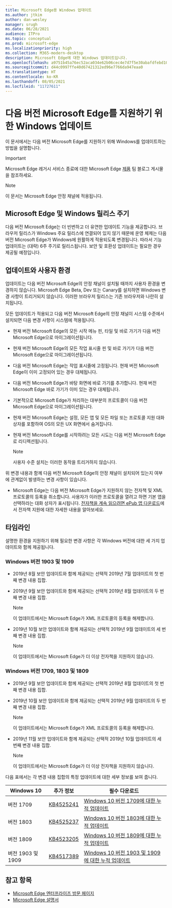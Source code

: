 ```yaml
---
title: Microsoft Edge용 Windows 업데이트
ms.author: jtkim
author: dan-wesley
manager: srugh
ms.date: 06/28/2021
audience: ITPro
ms.topic: conceptual
ms.prod: microsoft-edge
ms.localizationpriority: high
ms.collection: M365-modern-desktop
description: Microsoft Edge에 대한 Windows 업데이트입니다.
ms.openlocfilehash: a9751b45a76ec52aca034e62b06cec4e7d7f5e30abafdfebd10595a0c50e6e32
ms.sourcegitcommit: d44c0997ffe40d67421312ed96e7766da947eaa0
ms.translationtype: HT
ms.contentlocale: ko-KR
ms.lasthandoff: 08/05/2021
ms.locfileid: "11727611"
---
```

# <a name="windows-updates-to-support-the-next-version-of-microsoft-edge"></a>다음 버전 Microsoft Edge를 지원하기 위한 Windows 업데이트

이 문서에서는 다음 버전 Microsoft Edge를 지원하기 위해 Windows를 업데이트하는 방법을 설명합니다.

> [!IMPORTANT]
> Microsoft Edge 레거시 서비스 종료에 대한 Microsoft Edge [제품](https://aka.ms/EdgeLegacyEOS) 팀 블로그 게시물을 참조하세요.

> [!NOTE]
> 이 문서는 Microsoft Edge 안정 채널에 적용됩니다.

## <a name="microsoft-edge-and-the-windows-release-cycle"></a>Microsoft Edge 및 Windows 릴리스 주기

다음 버전 Microsoft Edge는 더 빈번하고 더 유연한 업데이트 기능을 제공합니다. 브라우저 릴리스가 Windows 주요 릴리스에 연결되어 있지 않기 때문에 운영 체제는 다음 버전 Microsoft Edge가 Windows에 원활하게 적용되도록 변경됩니다. 따라서 기능 업데이트는 (대략) 6주 주기로 릴리스됩니다. 보안 및 호환성 업데이트는 필요한 경우 제공될 예정입니다.

## <a name="updates-and-the-user-experience"></a>업데이트와 사용자 환경

업데이트는 다음 버전 Microsoft Edge의 안정 채널이 설치될 때까지 사용자 환경을 변경하지 않습니다. Microsoft Edge Beta, Dev 또는 Canary를 설치하면 Windows 변경 사항이 트리거되지 않습니다. 이러한 브라우저 릴리스는 기존 브라우저와 나란히 설치됩니다.

모든 업데이트가 적용되고 다음 버전 Microsoft Edge의 안정 채널이 시스템 수준에서 설치되면 다음 변경 사항이 시스템에 적용됩니다.

- 현재 버전 Microsoft Edge의 모든 시작 메뉴 핀, 타일 및 바로 가기가 다음 버전 Microsoft Edge으로 마이그레이션됩니다.
- 현재 버전 Microsoft Edge의 모든 작업 표시줄 핀 및 바로 가기가 다음 버전 Microsoft Edge으로 마이그레이션됩니다.
- 다음 버전 Microsoft Edge는 작업 표시줄에 고정됩니다. 현재 버전 Microsoft Edge이 이미 고정되어 있는 경우 대체됩니다.
- 다음 버전 Microsoft Edge가 바탕 화면에 바로 가기를 추가합니다. 현재 버전 Microsoft Edge 바로 가기가 이미 있는 경우 대체됩니다.
- 기본적으로 Microsoft Edge가 처리하는 대부분의 프로토콜이 다음 버전 Microsoft Edge으로 마이그레이션됩니다.
- 현재 버전 Microsoft Edge는 설정, 모든 앱 및 모든 파일 또는 프로토콜 지원 대화 상자를 포함하여 OS의 모든 UX 화면에서 숨겨집니다.
- 현재 버전 Microsoft Edge를 시작하려는 모든 시도는 다음 버전 Microsoft Edge로 리디렉션됩니다.

  > [!NOTE]
  > 사용자 수준 설치는 이러한 동작을 트리거하지 않습니다.

위 변경 내용과 함께 다음 버전 Microsoft Edge의 안정 채널이 설치되어 있는지 여부에 관계없이 발생하는 변경 사항이 있습니다.

- Microsoft Edge는 다음 버전 Microsoft Edge가 지원하지 않는 전자책 및 XML 프로토콜의 등록을 취소합니다. 사용자가 이러한 프로토콜을 열려고 하면 기본 앱을 선택하라는 대화 상자가 표시됩니다. [전자책을 계속 읽으려면 ePub 앱 다운로드](https://nam06.safelinks.protection.outlook.com/?url=https%3A%2F%2Fsupport.microsoft.com%2Fhelp%2F4517840&data=02%7C01%7Cv-danwes%40microsoft.com%7Cc9f8571b880549c30fcf08d72be5eaf9%7C72f988bf86f141af91ab2d7cd011db47%7C1%7C0%7C637026138803983526&sdata=qtb3DvVZQ6H%2FFXnBievkl%2B%2BngAQXwl340PcH8kRc3y4%3D&reserved=0)에서 전자책 지원에 대한 자세한 내용을 알아보세요.

## <a name="timeline"></a>타임라인

설명한 환경을 지원하기 위해 필요한 변경 사항은 각 Windows 버전에 대한 세 가지 업데이트와 함께 제공됩니다.

### <a name="windows-versions-1903-and-1909"></a>Windows 버전 1903 및 1909

- 2019년 8월 보안 업데이트와 함께 제공되는 선택적 2019년 7월 업데이트의 첫 번째 변경 내용 집합.
- 2019년 9월 보안 업데이트와 함께 제공되는 선택적 2019년 8월 업데이트의 두 번째 변경 내용 집합.

  > [!NOTE]
  > 이 업데이트에서는 Microsoft Edge가 XML 프로토콜의 등록을 해제합니다.

- 2019년 10월 보안 업데이트와 함께 제공되는 선택적 2019년 9월 업데이트의 세 번째 변경 내용 집합.

  > [!NOTE]
  > 이 업데이트에서는 Microsoft Edge가 더 이상 전자책을 지원하지 않습니다.

### <a name="windows-versions-1709-1803-and-1809"></a>Windows 버전 1709, 1803 및 1809

- 2019년 9월 보안 업데이트와 함께 제공되는 선택적 2019년 8월 업데이트의 첫 번째 변경 내용 집합.
- 2019년 10월 보안 업데이트와 함께 제공되는 선택적 2019년 9월 업데이트의 두 번째 변경 내용 집합.

  > [!NOTE]
  > 이 업데이트에서는 Microsoft Edge가 XML 프로토콜의 등록을 해제합니다.

- 2019년 11월 보안 업데이트와 함께 제공되는 선택적 2019년 10월 업데이트의 세 번째 변경 내용 집합.

  > [!NOTE]
  > 이 업데이트에서는 Microsoft Edge가 더 이상 전자책을 지원하지 않습니다.

다음 표에서는 각 변경 내용 집합의 특정 업데이트에 대한 세부 정보를 보여 줍니다.

| Windows 10 | 추가 정보 | 필수 다운로드 |
|--|--|--|
| 버전 1709 | [KB4525241](https://support.microsoft.com/help/4525241/windows-10-update-kb4525241) | [Windows 10 버전 1709에 대한 누적 업데이트](https://www.catalog.update.microsoft.com/Search.aspx?q=4525241) |
| 버전 1803  | [KB4525237](https://support.microsoft.com/help/4525237/windows-10-update-kb4525237) | [Windows 10 버전 1803에 대한 누적 업데이트](https://www.catalog.update.microsoft.com/Search.aspx?q=KB4525237) |
| 버전 1809  | [KB4523205](https://support.microsoft.com/help/4523205/windows-10-update-kb4523205) | [Windows 10 버전 1809에 대한 누적 업데이트](https://www.catalog.update.microsoft.com/Search.aspx?q=4523205) |
| 버전 1903 및 1909 |[KB4517389](https://support.microsoft.com/help/4517389/windows-10-update-kb4517389)  | [Windows 10 버전 1903 및 1909에 대한 누적 업데이트](https://www.catalog.update.microsoft.com/Search.aspx?q=4517389) |

## <a name="see-also"></a>참고 항목

- [Microsoft Edge 엔터프라이즈 방문 페이지](https://aka.ms/EdgeEnterprise)
- [Microsoft Edge 설명서](./index.yml)
